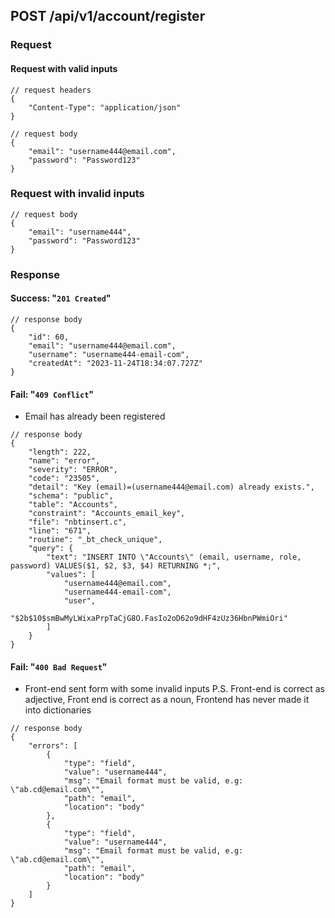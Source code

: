 ## POST /api/v1/account/register

### Request 

#### Request with valid inputs
```
// request headers
{
    "Content-Type": "application/json"
}
```
```
// request body
{
	"email": "username444@email.com",
	"password": "Password123"
}
```

### Request with invalid inputs
```
// request body
{
	"email": "username444",
	"password": "Password123"	
}
```

### Response

#### Success: "`201 Created`"
```
// response body
{
	"id": 60,
	"email": "username444@email.com",
	"username": "username444-email-com",
	"createdAt": "2023-11-24T18:34:07.727Z"
}
```

#### Fail: "`409 Conflict`"
- Email has already been registered
```
// response body
{
	"length": 222,
	"name": "error",
	"severity": "ERROR",
	"code": "23505",
	"detail": "Key (email)=(username444@email.com) already exists.",
	"schema": "public",
	"table": "Accounts",
	"constraint": "Accounts_email_key",
	"file": "nbtinsert.c",
	"line": "671",
	"routine": "_bt_check_unique",
	"query": {
		"text": "INSERT INTO \"Accounts\" (email, username, role, password) VALUES($1, $2, $3, $4) RETURNING *;",
		"values": [
			"username444@email.com",
			"username444-email-com",
			"user",
			"$2b$10$smBwMyLWixaPrpTaCjG8O.FasIo2oD62o9dHF4zUz36HbnPWmiOri"
		]
	}
}
```

#### Fail: "`400 Bad Request`"
<!-- textlint-disable -->
- Front-end sent form with some invalid inputs
P.S. Front-end is correct as adjective, Front end is correct as a noun, Frontend has never made it into dictionaries
<!-- textlint-enable -->
```
// response body
{
	"errors": [
		{
			"type": "field",
			"value": "username444",
			"msg": "Email format must be valid, e.g: \"ab.cd@email.com\"",
			"path": "email",
			"location": "body"
		},
		{
			"type": "field",
			"value": "username444",
			"msg": "Email format must be valid, e.g: \"ab.cd@email.com\"",
			"path": "email",
			"location": "body"
		}
	]
}
```